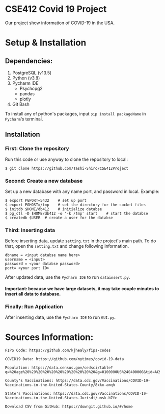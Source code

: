 # CSE412 Covid 19 Project
Our project show information of COVID-19 in the USA.

# Setup & Installation

## Dependencies:
1. PostgreSQL (v13.5)
2. Python (v3.8)
3. Pycharm IDE
   - Psychopg2
   - pandas
   - plotly
4. Git Bash

To install any of python's packages, input `pip install packageName` in `Pycharm`'s terminal.

## Installation

### First: Clone the repository
Run this code or use anyway to clone the repository to local:

    $ git clone https://github.com/Tashi-Shiro/CSE412Project

### Second: Create a new database
Set up a new database with any name port, and password in local. Example:

    $ export PGPORT=5432    # set up port
    $ export PGHOST=/tmp    # set the directory for the socket files
    $ initdb $HOME/db412    # initialize databse
    $ pg_ctl -D $HOME/db412 -o '-k /tmp' start    # start the databse
    $ createdb $USER  # create a user for the databse

### Third: Inserting data
Before inserting data, update `setting.txt` in the project's main path. To do that,
open the `setting.txt` and change following information.

    dbname = <input databse name here>
    username = <input>
    password = <your databse password>
    port= <your port ID>

After updated data, use the `Pycharm IDE` to run `datainsert.py`.

#### Important: because we have large datasets, it may take couple minutes to insert all data to database.

### Finally: Run Application
After inserting data, use the `Pycharm IDE` to run `GUI.py`.

# Sources Information:

    FIPS Code: https://github.com/kjhealy/fips-codes
  
    COVID19 Data: https://github.com/nytimes/covid-19-data
    
    Population: https://data.census.gov/cedsci/table?q=%20age%20%20%20%20%20%20%20%20%20%20%20&g=0100000US%240400000&tid=ACSDP1Y2019.DP05&moe=false&hidePreview=true
    
    County's Vaccinations: https://data.cdc.gov/Vaccinations/COVID-19-Vaccinations-in-the-United-States-County/8xkx-amqh
    
    State's Vaccinations: https://data.cdc.gov/Vaccinations/COVID-19-Vaccinations-in-the-United-States-Jurisdi/unsk-b7fc
  
    Download CSV from GitHub: https://downgit.github.io/#/home

